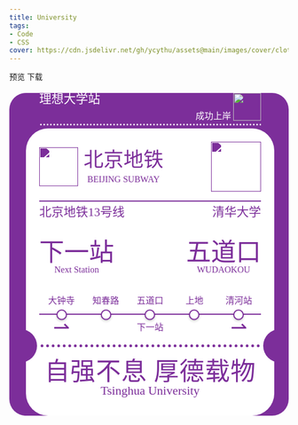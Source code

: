 ```yaml
---
title: University
tags: 
- Code
- CSS
cover: https://cdn.jsdelivr.net/gh/ycythu/assets@main/images/cover/clothes.jpg
---
```


<!--more-->
<script src="https://cdn.jsdelivr.net/npm/html2canvas@latest/dist/html2canvas.min.js"></script>
<style>
	html {
		--main-color: #7c2e9a;
		--my-font-size: 12px;
	}
	.background {
		background-color: var(--main-color);
		padding-left: calc(1.5*var(--my-font-size));
		padding-right: calc(1.5*var(--my-font-size));
		overflow: hidden;
		display: flex;
		align-items: end;
		border-radius: calc(1.5*var(--my-font-size));
		margin-top: calc(1*var(--my-font-size));
		line-height: 1.0;
	}
	.background p {
		margin: 0;
		font-family: FZYT;
		color: var(--main-color);
		text-align: center;
	}
	.container {
		margin: 0 auto calc(5*var(--my-font-size));
		width: fit-content;
	}
	@media (min-width: 320px) {
        html {
            --my-font-size: 12px;
        }
    }
    @media (min-width: 360px) {
        html {
            --my-font-size: 14px;
        }
    }
    @media (min-width: 480px) {
        html {
            --my-font-size: 16px;
        }
    }
    @media (min-width: 600px) {
        html {
            --my-font-size: 18px;
        }
        .background {
        	align-items: center;
        }
        .container {
			margin: 0 auto;
		}
    }
    @media (min-width: 720px) {
        html {
            --my-font-size: 20px;
        }
    }
    @media (min-width: 1440px) {
        html {
            --my-font-size: 24px;
        }
    }
	.card-box {
		background-color: #fff;
		padding: calc(1.2*var(--my-font-size));
		border-radius: calc(2*var(--my-font-size));
	}
	@font-face {
		font-family: FZYT;
		src: url("https://cdn.jsdelivr.net/gh/ycythu/assets@main/fonts/fangzheng/fangzhengyaoti.ttf")
	}
	.card-body {
		display: flex;
		flex-direction: column;
	}
	.card_head {
		padding: 0 calc(1.2*var(--my-font-size));
	}
	.bless {
		display: flex;
		justify-content: space-between;
	}
	.blessRight {
		display: flex;
		align-items: flex-end;
		column-gap: calc(0.2*var(--my-font-size));
	}
	.logo {
		display: flex;
		justify-content: space-between;
		align-items: center;
	}
	.name {
		display: flex;
		margin-top: calc(0.8*var(--my-font-size));
		border-top: 2px solid var(--main-color);
		justify-content: space-between;
	}
	.name p {
		margin-top: calc(0.4*var(--my-font-size));
	}
	.station {
		display: flex;
		justify-content: space-between;
		margin: calc(2*var(--my-font-size)) 0;
	}
	.station .size4 {
		text-align-last: center;
	}
	.subwayLogo {
		display: flex;
		column-gap: calc(0.5*var(--my-font-size));
	}
	.subwayName {
		text-align: center;
		display: flex;
		flex-direction: column;
		justify-content: space-around;
	}
	.train {
		width: calc(2.5*var(--my-font-size));
	}
	.subwayLogoImgBox {
		display: flex;
		align-items: center;
		overflow: hidden;
	}
	.subwayLogoImg {
		width: calc(3.5*var(--my-font-size));
		filter: drop-shadow(var(--main-color) 0px 200px);
		transform: translateY(-200px);
	}
	.univLogoImgBox {
		display: flex;
		align-items: center;
		overflow: hidden;
	}
	.univLogoImg {
		width: calc(4.5*var(--my-font-size));
		filter: drop-shadow(var(--main-color) 0px 200px);
		transform: translateY(-200px);
	}
	p.white {
		color: #fff;
	}
	.justified {
		text-align-last: justify;
	}
	.stationNames {
		display: flex;
		justify-content: space-evenly;
	}
	.subwayLine p {
		width: calc(4*var(--my-font-size));
	}
	.stations {
		position: relative;
		height: 12px;
		margin-top: calc(0.5*var(--my-font-size));
	}
	.line {
		position: absolute;
		top: 50%;
		left: 0;
		width: 100%;
		height: 2px;
		background-color: var(--main-color);
		transform: translateY(-50%);
	}
	.circles {
		position: absolute;
		top: 50%;
		left: 0;
		width: 100%;
		height: calc(0.75*var(--my-font-size));
		transform: translateY(-50%);
		display: flex;
		justify-content: space-evenly;
	}
	.circle {
		margin: 0 calc(1.5*var(--my-font-size));
		width: calc(0.75*var(--my-font-size));
		height: calc(0.75*var(--my-font-size));
		border-radius: 50%;
		border: 2px solid var(--main-color);
		background-color: #fff;
		box-shadow: 0 2px 4px rgba(0,0,0,0.2);
		transform: translateY(-1px);
	}
	.arrow {
		display: flex;
		justify-content: space-between;
	}
	.arrow .size4 {
		margin: calc(0.5*var(--my-font-size));
	}
	.dots {
		display: flex;
		justify-content: space-between;
		align-items: center;
		margin: calc(0.5*var(--my-font-size)) 0;
		height: 10px;
		background: url('data:image/svg+xml;utf8,<svg xmlns="http://www.w3.org/2000/svg" viewBox="0 0 10 10" width="10"><circle cx="5" cy="5" r="2.5" fill="%237c2e9a" /></svg>');
		background-repeat: repeat;
	}
	.smSots {
		margin: calc(0.2*var(--my-font-size)) 0;
		height: 6px;
		background: url('data:image/svg+xml;utf8,<svg xmlns="http://www.w3.org/2000/svg" viewBox="0 0 6 6" width="6"><circle cx="3" cy="3" r="1.5" fill="%23fff" /></svg>');
		background-repeat: repeat;
	}
	.dotCircle {
		width: calc(3*var(--my-font-size));
		height: calc(3*var(--my-font-size));
		border-radius: 50%;
		background-color: var(--main-color);
	}
	.dots div:first-child {
		transform: translateX(calc(-3.2*var(--my-font-size)));
	}
	.dots div:last-child {
		transform: translateX(calc(3.2*var(--my-font-size)));
	}
	.slogan {
		margin: calc(0.5*var(--my-font-size));
	}
	.size1 {
		font-size: calc(2.25*var(--my-font-size));
	}
	.size2 {
		font-size: calc(1.8*var(--my-font-size));
	}
	.size3 {
		font-size: calc(1.1*var(--my-font-size));
	}
	.size4 {
		font-size: calc(0.8*var(--my-font-size));
	}
</style>
<body>
	<p>
		<a class="button button--success button--rounded" onclick="fullScreen()">预览</a>
		<a class="button button--success button--rounded" onclick="captureScreenshot()">下载</a>
	</p>
	<div class="background">
		<div class="container">
			<div class="card_head">
				<div class="bless">
					<div class="blessLeft">
						<p class="white size3">理想大学站</p>
					</div>
					<div class="blessRight">
						<p class="white size4">成功上岸</p>
						<img class="train" src="https://cdn.jsdelivr.net/gh/ycythu/assets@main/images/university/train.svg">
					</div>
				</div>
				<div class="smSots"></div>
			</div>
			<div class="card-box">
				<div class="card-body">
					<div class="logo">
						<div class="subwayLogo">
							<div class="subwayLogoImgBox">
								<img class="subwayLogoImg" src="https://cdn.jsdelivr.net/gh/ycythu/assets@main/images/university/beijing.svg">
							</div>
							<div class="subwayName">
								<p class="justified size2">北京地铁</p>
								<p class="size4">BEIJING SUBWAY</p>
							</div>
						</div>
						<div class="univLogoImgBox">
							<img class="univLogoImg" src="https://cdn.jsdelivr.net/gh/ycythu/assets@main/images/university/Tsinghua.svg">
						</div>
					</div>
					<div class="name">
						<p class="justified size3">北京地铁13号线</p>
						<p class="justified size3">清华大学</p>
					</div>
					<div class="station">
						<div class="nextStation">
							<p class="justified size1">下一站</p>
							<p class="justified size4">Next Station</p>
						</div>
						<div class="stationName">
							<p class="justified size1">五道口</p>
							<p class="justified size4">WUDAOKOU</p>
						</div>
					</div>
					<div class="subwayLine">
						<div class="stationNames">
							<p class="size4">大钟寺</p>
							<p class="size4">知春路</p>
							<p class="size4">五道口</p>
							<p class="size4">上地</p>
							<p class="size4">清河站</p>
						</div>
						<div class="stations">
							<div class="line"></div>
							<div class="circles">
								<div class="circle"></div>
								<div class="circle"></div>
								<div class="circle"></div>
								<div class="circle"></div>
								<div class="circle"></div>
							</div>
						</div>
						<div class="arrow">
							<p class="size2">⇀</p>
							<p class="size4">下一站</p>
							<p class="size2">⇀</p>
						</div>
					</div>
					<div class="dots">
						<div class="dotCircle"></div>
						<div class="dotCircle"></div>
					</div>
					<div class="slogan">
						<p class="justified size1">自强不息 厚德载物</p>
						<p class="size3">Tsinghua University</p>
					</div>
				</div>
			</div>
		</div>
	</div>
</body>
<script>
	const bg = document.getElementsByClassName("background")[0];
	bg.style.height = `${document.documentElement.clientHeight}px`;
	window.onresize = function () {
		bg.style.height = `${document.documentElement.clientHeight}px`;
	}
	function fullScreen() {
		if (bg.requestFullscreen) {
            bg.requestFullscreen();
        } else if (bg.mozRequestFullScreen) { // Firefox
            bg.mozRequestFullScreen();
        } else if (bg.webkitRequestFullscreen) { // Chrome, Safari and Opera
            bg.webkitRequestFullscreen();
        } else if (bg.msRequestFullscreen) { // IE/Edge
            bg.msRequestFullscreen();
        }
	}
	function captureScreenshot() {
        html2canvas(bg).then(function(canvas) {
            const link = document.createElement('a');
            link.href = canvas.toDataURL();
            link.download = 'screenshot.png';
            link.click();
        });
    }
</script>